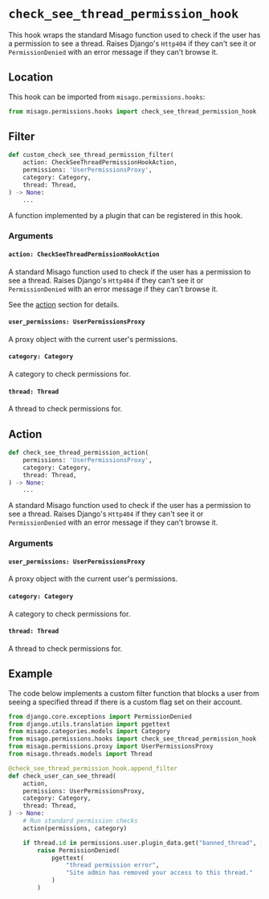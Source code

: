 # `check_see_thread_permission_hook`

This hook wraps the standard Misago function used to check if the user has a permission to see a thread. Raises Django's `Http404` if they can't see it or `PermissionDenied` with an error message if they can't browse it.


## Location

This hook can be imported from `misago.permissions.hooks`:

```python
from misago.permissions.hooks import check_see_thread_permission_hook
```


## Filter

```python
def custom_check_see_thread_permission_filter(
    action: CheckSeeThreadPermissionHookAction,
    permissions: 'UserPermissionsProxy',
    category: Category,
    thread: Thread,
) -> None:
    ...
```

A function implemented by a plugin that can be registered in this hook.


### Arguments

#### `action: CheckSeeThreadPermissionHookAction`

A standard Misago function used to check if the user has a permission to see a thread. Raises Django's `Http404` if they can't see it or `PermissionDenied` with an error message if they can't browse it.

See the [action](#action) section for details.


#### `user_permissions: UserPermissionsProxy`

A proxy object with the current user's permissions.


#### `category: Category`

A category to check permissions for.


#### `thread: Thread`

A thread to check permissions for.


## Action

```python
def check_see_thread_permission_action(
    permissions: 'UserPermissionsProxy',
    category: Category,
    thread: Thread,
) -> None:
    ...
```

A standard Misago function used to check if the user has a permission to see a thread. Raises Django's `Http404` if they can't see it or `PermissionDenied` with an error message if they can't browse it.


### Arguments

#### `user_permissions: UserPermissionsProxy`

A proxy object with the current user's permissions.


#### `category: Category`

A category to check permissions for.


#### `thread: Thread`

A thread to check permissions for.


## Example

The code below implements a custom filter function that blocks a user from seeing a specified thread if there is a custom flag set on their account.

```python
from django.core.exceptions import PermissionDenied
from django.utils.translation import pgettext
from misago.categories.models import Category
from misago.permissions.hooks import check_see_thread_permission_hook
from misago.permissions.proxy import UserPermissionsProxy
from misago.threads.models import Thread

@check_see_thread_permission_hook.append_filter
def check_user_can_see_thread(
    action,
    permissions: UserPermissionsProxy,
    category: Category,
    thread: Thread,
) -> None:
    # Run standard permission checks
    action(permissions, category)

    if thread.id in permissions.user.plugin_data.get("banned_thread", []):
        raise PermissionDenied(
            pgettext(
                "thread permission error",
                "Site admin has removed your access to this thread."
            )
        )
```